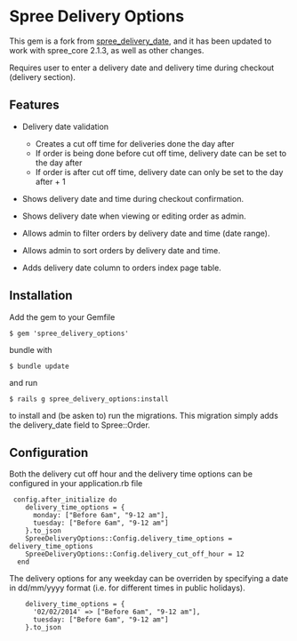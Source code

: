 Spree Delivery Options
=================

This gem is a fork from [spree_delivery_date](from 'https://github.com/sgringwe/spree_delivery_date'), and it has been updated to work with spree_core 2.1.3, as well as other changes. 

Requires user to enter a delivery date and delivery time during checkout (delivery section).

Features
-------

* Delivery date validation
	* Creates a cut off time for deliveries done the day after
	* If order is being done before cut off time, delivery date can be set to the day after
	* If order is after cut off time, delivery date can only be set to the day after + 1

* Shows delivery date and time during checkout confirmation.
* Shows delivery date when viewing or editing order as admin.
* Allows admin to filter orders by delivery date and time (date range).
* Allows admin to sort orders by delivery date and time.
* Adds delivery date column to orders index page table.


Installation
------------

Add the gem to your Gemfile

    $ gem 'spree_delivery_options'

bundle with
  
    $ bundle update

and run

    $ rails g spree_delivery_options:install

to install and (be asken to) run the migrations. This migration simply adds the delivery_date field to Spree::Order.

Configuration
-------------

Both the delivery cut off hour and the delivery time options can be configured in your application.rb file

     config.after_initialize do
        delivery_time_options = {
          monday: ["Before 6am", "9-12 am"],
          tuesday: ["Before 6am", "9-12 am"]
        }.to_json
        SpreeDeliveryOptions::Config.delivery_time_options = delivery_time_options
        SpreeDeliveryOptions::Config.delivery_cut_off_hour = 12
      end

The delivery options for any weekday can be overriden by specifying a date in dd/mm/yyyy format (i.e. for different times in public holidays). 

        delivery_time_options = {
          '02/02/2014' => ["Before 6am", "9-12 am"],
          tuesday: ["Before 6am", "9-12 am"]
        }.to_json

